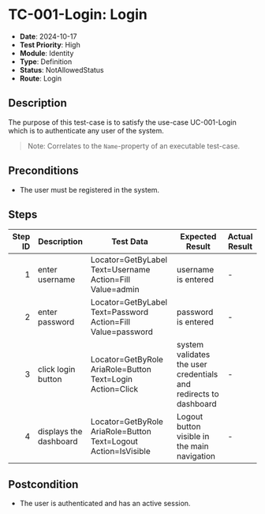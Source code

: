 # TC-001-Login: Login

- **Date**: 2024-10-17
- **Test Priority**: High
- **Module**: Identity
- **Type**: Definition
- **Status**: NotAllowedStatus
- **Route**: Login

## Description

The purpose of this test-case is to satisfy the use-case UC-001-Login which is to authenticate any user of the system.

> Note: Correlates to the `Name`-property of an executable test-case.

## Preconditions

- The user must be registered in the system.

## Steps

<!-- STEPS:BEGIN -->
| Step ID | Description            | Test Data                                                      | Expected Result                                                  | Actual Result |
| -------:| ---------------------- | -------------------------------------------------------------- | ---------------------------------------------------------------- | ------------- |
| 1       | enter username         | Locator=GetByLabel Text=Username Action=Fill Value=admin       | username is entered                                              | -             |
| 2       | enter password         | Locator=GetByLabel Text=Password Action=Fill Value=password    | password is entered                                              | -             |
| 3       | click login button     | Locator=GetByRole AriaRole=Button Text=Login Action=Click      | system validates the user credentials and redirects to dashboard | -             |
| 4       | displays the dashboard | Locator=GetByRole AriaRole=Button Text=Logout Action=IsVisible | Logout button visible in the main navigation                     | -             |
<!-- STEPS:END -->

## Postcondition

- The user is authenticated and has an active session.
